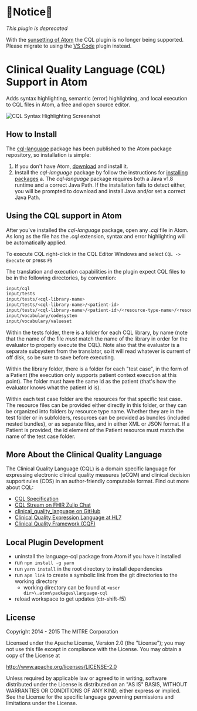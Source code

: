 # :rotating_light:Notice:rotating_light:
*This plugin is deprecated*

 With the [sunsetting of Atom](https://github.blog/2022-06-08-sunsetting-atom/) the CQL plugin is no longer being supported. Please migrate to using the [VS Code](https://marketplace.visualstudio.com/items?itemName=cqframework.cql) plugin instead.



# Clinical Quality Language (CQL) Support in Atom

Adds syntax highlighting, semantic (error) highlighting, and local execution to CQL files in Atom, a free and open source editor.  

![CQL Syntax Highlighting Screenshot](https://raw.githubusercontent.com/cqframework/atom_cql_support/master/screenshot.png)

## How to Install

The [cql-language](https://atom.io/packages/language-cql) package has been
published to the Atom package repository, so installation is simple:

1. If you don't have Atom, [download](https://atom.io/) and install it.
2. Install the _cql-language_ package by follow the instructions for
   [installing packages](https://atom.io/docs/latest/customizing-atom#installing-packages)
   a. The _cql-language_ package requires both a Java v1.8 runtime and a correct Java Path.
   If the installation fails to detect either, you will be prompted to download and install Java and/or set a correct Java Path.

## Using the CQL support in Atom

After you've installed the _cql-language_ package, open any _.cql_ file in Atom.
As long as the file has the _.cql_ extension, syntax and error highlighting will be
automatically applied.

To execute CQL right-click in the CQL Editor Windows and select `CQL -> Execute` or press `F5`

The translation and execution capabilities in the plugin expect CQL files to be in the following directories, by convention:

```bash
input/cql
input/tests
input/tests/<cql-library-name>
input/tests/<cql-library-name>/<patient-id>
input/tests/<cql-library-name>/<patient-id>/<resource-type-name>/<resource files> // flexible structure
input/vocabulary/codesystem
input/vocabulary/valueset
```

Within the tests folder, there is a folder for each CQL library, by name (note that the name of the file _must_ match the name of the library in order for the evaluator to properly execute the CQL). Note also that the evaluator is a separate subsystem from the translator, so it will read whatever is current of off disk, so be sure to save before executing.

Within the library folder, there is a folder for each "test case", in the form of a Patient (the execution only supports patient context execution at this point). The folder must have the same id as the patient (that's how the evaluator knows what the patient id is).

Within each test case folder are the resources for that specific test case. The resource files can be provided either directly in this folder, or they can be organized into folders by resource type name. Whether they are in the test folder or in subfolders, resources can be provided as bundles (included nested bundles), or as separate files, and in either XML or JSON format. If a Patient is provided, the id element of the Patient resource must match the name of the test case folder.

## More About the Clinical Quality Language

The Clinical Quality Language (CQL) is a domain specific language for expressing
electronic clinical quality measures (eCQM) and clinical decision support rules
(CDS) in an author-friendly computable format. Find out more about CQL:

* [CQL Specification](http://cql.hl7.org)
* [CQL Stream on FHIR Zulip Chat](https://chat.fhir.org/#narrow/stream/179220-cql)
* [clinical_quality_language on GitHub](https://github.com/cqframework/clinical_quality_language)
* [Clinical Quality Expression Language at HL7](http://www.hl7.org/special/Committees/projman/searchableProjectIndex.cfm?action=view&ProjectNumber=1108)
* [Clinical Quality Framework (CQF)](https://confluence.hl7.org/display/CQIWC/Clinical+Quality+Framework)

## Local Plugin Development

* uninstall the language-cql package from Atom if you have it installed
* run `npm install -g yarn`
* run `yarn install` in the root directory to install dependencies
* run `apm link` to create a symbolic link from the git directories to the working directory
  * working directory can be found at `<user dir>\.atom\packages\language-cql`
* reload workspace to get updates (ctr-shift-f5)

## License

Copyright 2014 - 2015 The MITRE Corporation

Licensed under the Apache License, Version 2.0 (the "License");
you may not use this file except in compliance with the License.
You may obtain a copy of the License at

<http://www.apache.org/licenses/LICENSE-2.0>

Unless required by applicable law or agreed to in writing, software
distributed under the License is distributed on an "AS IS" BASIS,
WITHOUT WARRANTIES OR CONDITIONS OF ANY KIND, either express or implied.
See the License for the specific language governing permissions and
limitations under the License.
